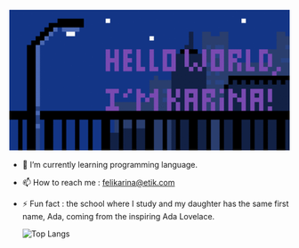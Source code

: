 ![](background2.gif)

- 🌱 I’m currently learning programming language.
- 📫 How to reach me : felikarina@etik.com
- ⚡ Fun fact : the school where I study and my daughter has the same first name,
  Ada, coming from the inspiring Ada Lovelace.

  ![Top Langs](https://github-readme-stats.vercel.app/api/top-langs/?username=felikarina&layout=compact)
